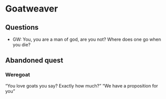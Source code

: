 # Goatweaver


## Questions
- GW: You, you are a man of god, are you not? Where does one go when you die?

## Abandoned quest
### Weregoat
“You love goats you say? Exactly how much?”
“We have a proposition for you”